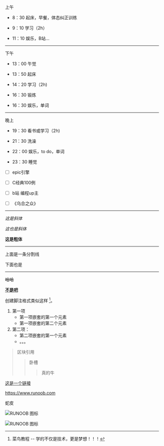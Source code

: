 上午

* 8：30 起床，早餐，体态纠正训练

* 9：10 学习（2h）

* 11：10 娱乐，B站...

---

下午

* 13：00 午觉

* 13：50 起床

* 14：20 学习（2h)

* 16：30 锻炼

* 16：30 娱乐，单词

---

晚上

* 19：30 看书或学习（2h)

* 21：30 洗澡

* 22：00 娱乐，to do，单词

* 23：30 睡觉



- [ ] epic引擎
- [ ] C经典100例
- [ ] b站 编程up主
- [ ] 《乌合之众》


---













_这是斜体_

*这也是斜体*

**这是粗体**

***

上面是一条分割线

下面也是

---

~~哈哈~~

**<u>不是吧</u>**

创建脚注格式类似这样 [^runoob]。

[^runoob]: 菜鸟教程 -- 学的不仅是技术，更是梦想！！！

1. 第一项
   * 第一项嵌套的第一个元素
   * 第一项嵌套的第二个元素
2. 第二项：
   * 第二项嵌套的第一个元素
   * 。。。

> 区块引用
>
> > 卧槽
> >
> > > 真的牛

[这是一个链接](https://www.runoob.com)

<https://www.runoob.com>

蛇皮



![RUNOOB 图标](http://static.runoob.com/images/runoob-logo.png "RUNOOB")

![RUNOOB 图标](http://static.runoob.com/images/runoob-logo.png)